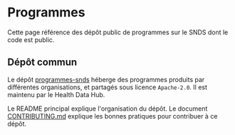 # Programmes
<!-- SPDX-License-Identifier: MPL-2.0 -->

Cette page référence des dépôt public de programmes sur le SNDS dont le code est public.


## Dépôt commun

Le dépôt [programmes-snds](https://gitlab.com/healthdatahub/programmes-sdns) héberge des programmes produits par différentes organisations, et partagés sous licence `Apache-2.0`. Il est maintenu par le Health Data Hub.

Le README principal explique l'organisation du dépôt. 
Le document [CONTRIBUTING.md](https://gitlab.com/healthdatahub/programmes-sdns/blob/master/CONTRIBUTING.md) explique les bonnes pratiques pour contribuer à ce dépôt.
